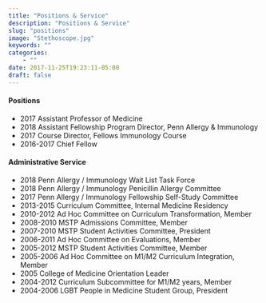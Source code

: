 ```yaml
---
title: "Positions & Service"
description: "Positions & Service"
slug: "positions"
image: "Stethoscope.jpg"
keywords: ""
categories:
    - ""
date: 2017-11-25T19:23:11-05:00
draft: false
---
```

#### Positions
* 2017 Assistant Professor of Medicine
* 2018 Assistant Fellowship Program Director, Penn Allergy & Immunology
* 2017 Course Director, Fellows Immunology Course
* 2016-2017 Chief Fellow 

#### Administrative Service
* 2018 Penn Allergy / Immunology Wait List Task Force
* 2018 Penn Allergy / Immunology Penicillin Allergy Committee
* 2017 Penn Allergy / Immunology Fellowship Self-Study Committee
* 2013-2015	Curriculum Committee, Internal Medicine Residency
* 2010-2012	Ad Hoc Committee on Curriculum Transformation, Member
* 2008-2010	MSTP Admissions Committee, Member	
* 2007-2010	MSTP Student Activities Committee, President
* 2006-2011	Ad Hoc Committee on Evaluations, Member
* 2005-2012	MSTP Student Activities Committee, Member
* 2005-2006	Ad Hoc Committee on M1/M2 Curriculum Integration, Member
* 2005		College of Medicine Orientation Leader
* 2004-2012	Curriculum Subcommittee for M1/M2 years, Member
* 2004-2006	LGBT People in Medicine Student Group, President 
